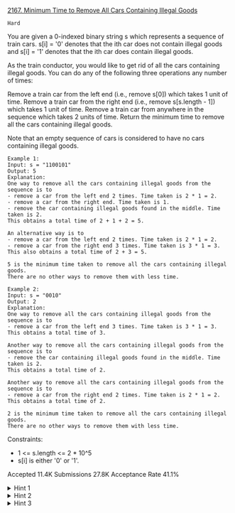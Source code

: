 [2167. Minimum Time to Remove All Cars Containing Illegal Goods](https://leetcode.com/problems/minimum-time-to-remove-all-cars-containing-illegal-goods/)

`Hard`

You are given a 0-indexed binary string s which represents a sequence of train cars. s[i] = '0' denotes that the ith car does not contain illegal goods and s[i] = '1' denotes that the ith car does contain illegal goods.

As the train conductor, you would like to get rid of all the cars containing illegal goods. You can do any of the following three operations any number of times:

Remove a train car from the left end (i.e., remove s[0]) which takes 1 unit of time.
Remove a train car from the right end (i.e., remove s[s.length - 1]) which takes 1 unit of time.
Remove a train car from anywhere in the sequence which takes 2 units of time.
Return the minimum time to remove all the cars containing illegal goods.

Note that an empty sequence of cars is considered to have no cars containing illegal goods.

```
Example 1:
Input: s = "1100101"
Output: 5
Explanation: 
One way to remove all the cars containing illegal goods from the sequence is to
- remove a car from the left end 2 times. Time taken is 2 * 1 = 2.
- remove a car from the right end. Time taken is 1.
- remove the car containing illegal goods found in the middle. Time taken is 2.
This obtains a total time of 2 + 1 + 2 = 5. 

An alternative way is to
- remove a car from the left end 2 times. Time taken is 2 * 1 = 2.
- remove a car from the right end 3 times. Time taken is 3 * 1 = 3.
This also obtains a total time of 2 + 3 = 5.

5 is the minimum time taken to remove all the cars containing illegal goods. 
There are no other ways to remove them with less time.

Example 2:
Input: s = "0010"
Output: 2
Explanation:
One way to remove all the cars containing illegal goods from the sequence is to
- remove a car from the left end 3 times. Time taken is 3 * 1 = 3.
This obtains a total time of 3.

Another way to remove all the cars containing illegal goods from the sequence is to
- remove the car containing illegal goods found in the middle. Time taken is 2.
This obtains a total time of 2.

Another way to remove all the cars containing illegal goods from the sequence is to 
- remove a car from the right end 2 times. Time taken is 2 * 1 = 2. 
This obtains a total time of 2.

2 is the minimum time taken to remove all the cars containing illegal goods. 
There are no other ways to remove them with less time.
``` 

Constraints:

- 1 <= s.length <= 2 * 10^5
- s[i] is either '0' or '1'.

Accepted
11.4K
Submissions
27.8K
Acceptance Rate
41.1%

<details>
<summary>Hint 1</summary>

Build an array withoutFirst where withoutFirst[i] stores the minimum time to remove all the cars containing illegal goods from the ‘suffix’ of the sequence starting from the ith car without using any type 1 operations.

</details>
<details>
<summary>Hint 2</summary>

Next, build an array onlyFirst where onlyFirst[i] stores the minimum time to remove all the cars containing illegal goods from the ‘prefix’ of the sequence ending on the ith car using only type 1 operations.

</details>
<details>
<summary>Hint 3</summary>

Finally, we can compare the best way to split the operations amongst these two types by finding the minimum time across all onlyFirst[i] + withoutFirst[i + 1].

</details>